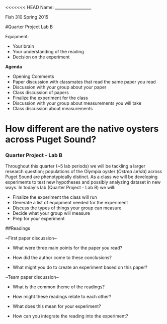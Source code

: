 <<<<<<< HEAD
Name: __________________

Fish 310 Spring 2015

#Quarter Project Lab B

Equipment:

- Your brain
- Your understanding of the reading
- Decision on the experiment

**Agenda**

- Opening Comments
- Paper discussion with classmates that read the same paper you read
- Discussion with your group about your paper
- Class discussion of papers
- Finalize the experiment for the class
- Discussion with your group about measurements you will take
- Class discussion about measurements

# How different are the native oysters across Puget Sound?
### Quarter Project - Lab B

Throughout this quarter (~5 lab periods) we will be tackling a larger research question; populations of the Olympia oyster (_Ostrea lurida_) across Puget Sound are phenotypically  distinct. As a class we will be developing experiments to test new hypotheses and possibly analyzing dataset in new ways.  In today's lab (Quarter Project - Lab B) we will: 


- Finalize the experiment the class will run
- Generate a list of equipment needed for the experiment
- Discuss the types of things your group can measure
- Decide what your group will measure
- Prep for your experiment



##Readings

~First paper discussion~

- What were three main points for the paper you read?

- How did the author come to these conclusions? 

- What might you do to create an experiment based on this paper?

~Team paper discussion~

- What is the common theme of the readings?

- How might these readings relate to each other?

- What does this mean for your experiment?

- How can you integrate the reading into the experiment?


